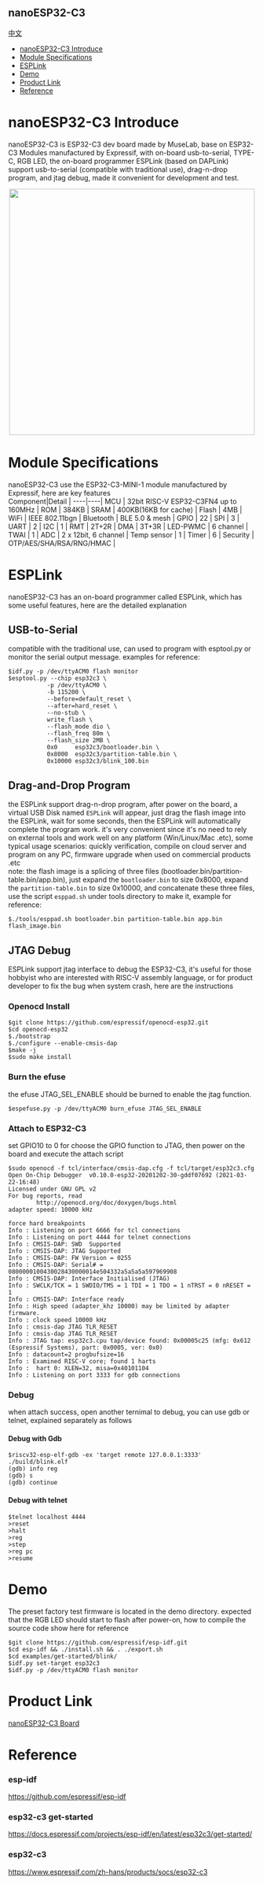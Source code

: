 nanoESP32-C3
-----------
[中文](./README_cn.md)
* [nanoESP32-C3 Introduce](#nanoESP32-C3-Introduce) 
* [Module Specifications](#Module-Specifications)
* [ESPLink](#ESPLink)
* [Demo](#Demo)
* [Product Link](#Product-Link)
* [Reference](#Reference)


# nanoESP32-C3 Introduce
nanoESP32-C3 is ESP32-C3 dev board made by MuseLab, base on ESP32-C3 Modules manufactured by Expressif, with on-board usb-to-serial, TYPE-C, RGB LED,  the on-board programmer ESPLink (based on DAPLink) support usb-to-serial (compatible with traditional use), drag-n-drop program, and jtag debug, made it convenient for development and test.  

<div align=center>
<img src="https://github.com/wuxx/nanoESP32-C3/blob/master/doc/nanoESP32-C3-1.jpg" width = "500" alt="" align=center />
</div>

# Module Specifications 
nanoESP32-C3 use the ESP32-C3-MINI-1 module manufactured by Expressif, here are key features   
Component|Detail | 
----|----|
MCU         | 32bit RISC-V ESP32-C3FN4 up to 160MHz |
ROM         | 384KB |
SRAM        | 400KB(16KB for cache) |
Flash       | 4MB |
WiFi        | IEEE 802.11bgn |
Bluetooth   | BLE 5.0 & mesh |
GPIO        | 22 |
SPI         | 3 |
UART        | 2 |
I2C         | 1 |
RMT         | 2T+2R |
DMA         | 3T+3R |
LED-PWMC    | 6 channel |
TWAI        | 1 |
ADC         | 2 x 12bit, 6 channel |
Temp sensor | 1 |
Timer       | 6 |
Security    | OTP/AES/SHA/RSA/RNG/HMAC |

# ESPLink
nanoESP32-C3 has an on-board programmer called ESPLink, which has some useful features, here are the detailed explanation
## USB-to-Serial
compatible with the traditional use, can used to program with esptool.py or monitor the serial output message. examples for reference:  
```
$idf.py -p /dev/ttyACM0 flash monitor
$esptool.py --chip esp32c3 \
           -p /dev/ttyACM0 \
           -b 115200 \
           --before=default_reset \
           --after=hard_reset \
           --no-stub \
           write_flash \
           --flash_mode dio \
           --flash_freq 80m \
           --flash_size 2MB \
           0x0     esp32c3/bootloader.bin \
           0x8000  esp32c3/partition-table.bin \
           0x10000 esp32c3/blink_100.bin
```
  
## Drag-and-Drop Program
the ESPLink support drag-n-drop program, after power on the board, a virtual USB Disk named `ESPLink` will appear, just drag the flash image into the ESPLink, wait for some seconds, then the ESPLink will automatically complete the program work. it's very convenient since it's no need to rely on external tools and work well on any platform (Win/Linux/Mac .etc), some typical usage scenarios: quickly verification, compile on cloud server and program on any PC, firmware upgrade when used on commercial products .etc  
note: the flash image is a splicing of three files (bootloader.bin/partition-table.bin/app.bin), just expand the `bootloader.bin` to size 0x8000, expand the `partition-table.bin` to size 0x10000, and concatenate these three files, use the script `esppad.sh` under tools directory to make it, example for reference:    
```
$./tools/esppad.sh bootloader.bin partition-table.bin app.bin flash_image.bin
```


## JTAG Debug
ESPLink support jtag interface to debug the ESP32-C3, it's useful for those hobbyist who are interested with RISC-V assembly language, or for product developer to fix the bug when system crash, here are the instructions
### Openocd Install  
```
$git clone https://github.com/espressif/openocd-esp32.git
$cd openocd-esp32
$./bootstrap
$./configure --enable-cmsis-dap
$make -j
$sudo make install
```

### Burn the efuse
the efuse JTAG_SEL_ENABLE should be burned to enable the jtag function.
```
$espefuse.py -p /dev/ttyACM0 burn_efuse JTAG_SEL_ENABLE
```

### Attach to ESP32-C3
set GPIO10 to 0 for choose the GPIO function to JTAG, then power on the board and execute the attach script  
```
$sudo openocd -f tcl/interface/cmsis-dap.cfg -f tcl/target/esp32c3.cfg
Open On-Chip Debugger  v0.10.0-esp32-20201202-30-gddf07692 (2021-03-22-16:48)
Licensed under GNU GPL v2
For bug reports, read
        http://openocd.org/doc/doxygen/bugs.html
adapter speed: 10000 kHz

force hard breakpoints
Info : Listening on port 6666 for tcl connections
Info : Listening on port 4444 for telnet connections
Info : CMSIS-DAP: SWD  Supported
Info : CMSIS-DAP: JTAG Supported
Info : CMSIS-DAP: FW Version = 0255
Info : CMSIS-DAP: Serial# = 0800000100430028430000014e504332a5a5a5a597969908
Info : CMSIS-DAP: Interface Initialised (JTAG)
Info : SWCLK/TCK = 1 SWDIO/TMS = 1 TDI = 1 TDO = 1 nTRST = 0 nRESET = 1
Info : CMSIS-DAP: Interface ready
Info : High speed (adapter_khz 10000) may be limited by adapter firmware.
Info : clock speed 10000 kHz
Info : cmsis-dap JTAG TLR_RESET
Info : cmsis-dap JTAG TLR_RESET
Info : JTAG tap: esp32c3.cpu tap/device found: 0x00005c25 (mfg: 0x612 (Espressif Systems), part: 0x0005, ver: 0x0)
Info : datacount=2 progbufsize=16
Info : Examined RISC-V core; found 1 harts
Info :  hart 0: XLEN=32, misa=0x40101104
Info : Listening on port 3333 for gdb connections
```

### Debug
when attach success, open another ternimal to debug, you can use gdb or telnet, explained separately as follows
#### Debug with Gdb
```
$riscv32-esp-elf-gdb -ex 'target remote 127.0.0.1:3333' ./build/blink.elf
(gdb) info reg
(gdb) s
(gdb) continue
```

#### Debug with telnet
```
$telnet localhost 4444
>reset
>halt
>reg
>step
>reg pc
>resume
```

# Demo
The preset factory test firmware is located in the demo directory. expected that the RGB LED should start to flash after power-on, how to compile the source code show here for reference  
```
$git clone https://github.com/espressif/esp-idf.git
$cd esp-idf && ./install.sh && . ./export.sh
$cd examples/get-started/blink/
$idf.py set-target esp32c3
$idf.py -p /dev/ttyACM0 flash monitor
```
# Product Link
[nanoESP32-C3 Board](https://www.aliexpress.com/item/1005003081928629.html?spm=a2g0o.productlist.0.0.4a666866ubSEVc&algo_pvid=f0a84073-dd83-42a1-bf2b-a53530a6cb62&algo_exp_id=f0a84073-dd83-42a1-bf2b-a53530a6cb62-0)

# Reference
### esp-idf
https://github.com/espressif/esp-idf
### esp32-c3 get-started
https://docs.espressif.com/projects/esp-idf/en/latest/esp32c3/get-started/
### esp32-c3
https://www.espressif.com/zh-hans/products/socs/esp32-c3
